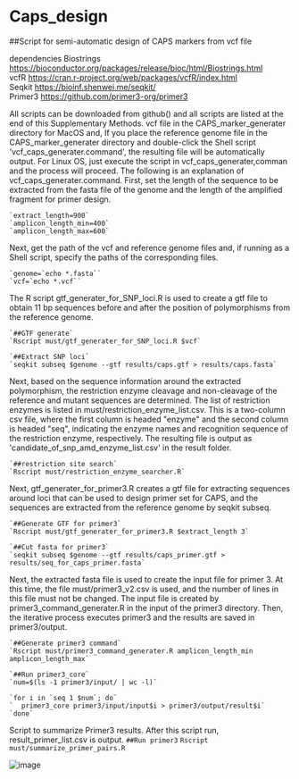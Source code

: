 # Caps_design

##Script for semi-automatic design of CAPS markers from vcf file

dependencies
Biostrings  <https://bioconductor.org/packages/release/bioc/html/Biostrings.html>  
vcfR        <https://cran.r-project.org/web/packages/vcfR/index.html>  
Seqkit      <https://bioinf.shenwei.me/seqkit/>  
Primer3     <https://github.com/primer3-org/primer3>  


All scripts can be downloaded from github() and all scripts are listed at the end of this Supplementary Methods. vcf file in the CAPS_marker_generater directory for MacOS and, If you place the reference genome file in the CAPS_marker_generater directory and double-click the Shell script 'vcf_caps_generater.command', the resulting file will be automatically output. For Linux OS, just execute the script in vcf_caps_generater,comman and the process will proceed.
The following is an explanation of vcf_caps_generater.command. First, set the length of the sequence to be extracted from the fasta file of the genome and the length of the amplified fragment for primer design.

    `extract_length=900`  
    `amplicon_length_min=400`  
    `amplicon_length_max=600`  


Next, get the path of the vcf and reference genome files and, if running as a Shell script, specify the paths of the corresponding files.

    `genome=`echo *.fasta``  
    `vcf=`echo *.vcf``  

The R script gtf_generater_for_SNP_loci.R is used to create a gtf file to obtain 11 bp sequences before and after the position of polymorphisms from the reference genome.

    `##GTF generate`  
    `Rscript must/gtf_generater_for_SNP_loci.R $vcf`  
    
    `##Extract SNP loci`  
    `seqkit subseq $genome --gtf results/caps.gtf > results/caps.fasta`  


Next, based on the sequence information around the extracted polymorphism, the restriction enzyme cleavage and non-cleavage of the reference and mutant sequences are determined. The list of restriction enzymes is listed in must/restriction_enzyme_list.csv. This is a two-column csv file, where the first column is headed "enzyme" and the second column is headed "seq", indicating the enzyme names and recognition sequence of the restriction enzyme, respectively.
The resulting file is output as 'candidate_of_snp_amd_enzyme_list.csv' in the result folder.


    `##restriction site search`  
    `Rscript must/restriction_enzyme_searcher.R`  

Next, gtf_generater_for_primer3.R creates a gtf file for extracting sequences around loci that can be used to design primer set for CAPS, and the sequences are extracted from the reference genome by seqkit subseq.

    `##Generate GTF for primer3`  
    `Rscript must/gtf_generater_for_primer3.R $extract_length 3`  

    `##Cut fasta for primer3`  
    `seqkit subseq $genome --gtf results/caps_primer.gtf > results/seq_for_caps_primer.fasta`  


Next, the extracted fasta file is used to create the input file for primer 3. At this time, the file must/primer3_v2.csv is used, and the number of lines in this file must not be changed. The input file is created by primer3_command_generater.R in the input of the primer3 directory. Then, the iterative process executes primer3 and the results are saved in primer3/output.


    `##Generate primer3 command`  
    `Rscript must/primer3_command_generater.R amplicon_length_min amplicon_length_max`  
    
    `##Run primer3_core`  
    `num=$(ls -1 primer3/input/ | wc -l)`  
    
    `for i in `seq 1 $num`; do`  
    `  primer3_core primer3/input/input$i > primer3/output/result$i`  
    `done`  


Script to summarize Primer3 results. After this script run, result_primer_list.csv is output.
    `##Run primer3`
    `Rscript must/summarize_primer_pairs.R`

![image](https://github.com/nishimurakazusa/Caps_design/assets/46805695/42fc35a7-80d2-402b-8a87-4773e9b0c545)
